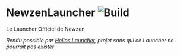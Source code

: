 # NewzenLauncher ![Build](https://github.com/NewzenMC/NewzenLauncher/workflows/Build/badge.svg)

Le Launcher Officiel de Newzen

_Rendu possible par [Helios Launcher](https://github.com/dscalzi/HeliosLauncher), projet sans qui ce Launcher ne pourrait pas exister_
